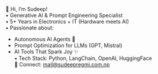 🚀 Hi, I’m Sudeep!  
• Generative AI & Prompt Engineering Specialist  
• 5+ Years in Electronics + IT (Hardware meets AI)  
• Passionate about:  
  - Autonomous AI Agents 🤖  
  - Prompt Optimization for LLMs (GPT, Mistral)  
  - AI Tools That Spark Joy ✨  
• Tech Stack: Python, LangChain, OpenAI, HuggingFace  
🔗 Connect: mail@sudeepregmi.com.np
